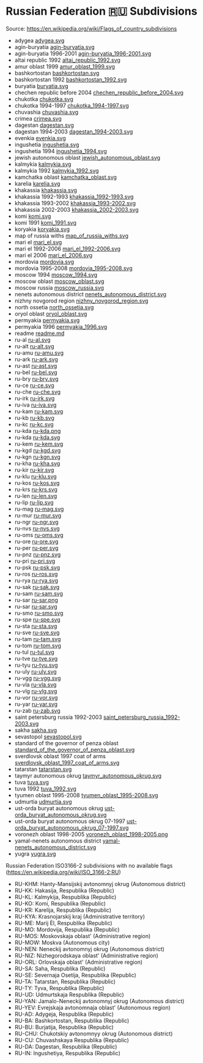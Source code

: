 # Russian Federation 🇷🇺 Subdivisions

Source: https://en.wikipedia.org/wiki/Flags_of_country_subdivisions

* adygea [adygea.svg](https://github.com/amckenna41/iso3166-flag-icons/blob/main/iso3166-2-icons/RU/adygea.svg)
* agin-buryatia [agin-buryatia.svg](https://github.com/amckenna41/iso3166-flag-icons/blob/main/iso3166-2-icons/RU/agin-buryatia.svg)
* agin-buryatia 1996-2001 [agin-buryatia_1996-2001.svg](https://github.com/amckenna41/iso3166-flag-icons/blob/main/iso3166-2-icons/RU/agin-buryatia_1996-2001.svg)
* altai republic 1992 [altai_republic_1992.svg](https://github.com/amckenna41/iso3166-flag-icons/blob/main/iso3166-2-icons/RU/altai_republic_1992.svg)
* amur oblast 1999 [amur_oblast_1999.svg](https://github.com/amckenna41/iso3166-flag-icons/blob/main/iso3166-2-icons/RU/amur_oblast_1999.svg)
* bashkortostan [bashkortostan.svg](https://github.com/amckenna41/iso3166-flag-icons/blob/main/iso3166-2-icons/RU/bashkortostan.svg)
* bashkortostan 1992 [bashkortostan_1992.svg](https://github.com/amckenna41/iso3166-flag-icons/blob/main/iso3166-2-icons/RU/bashkortostan_1992.svg)
* buryatia [buryatia.svg](https://github.com/amckenna41/iso3166-flag-icons/blob/main/iso3166-2-icons/RU/buryatia.svg)
* chechen republic before 2004 [chechen_republic_before_2004.svg](https://github.com/amckenna41/iso3166-flag-icons/blob/main/iso3166-2-icons/RU/chechen_republic_before_2004.svg)
* chukotka [chukotka.svg](https://github.com/amckenna41/iso3166-flag-icons/blob/main/iso3166-2-icons/RU/chukotka.svg)
* chukotka 1994-1997 [chukotka_1994-1997.svg](https://github.com/amckenna41/iso3166-flag-icons/blob/main/iso3166-2-icons/RU/chukotka_1994-1997.svg)
* chuvashia [chuvashia.svg](https://github.com/amckenna41/iso3166-flag-icons/blob/main/iso3166-2-icons/RU/chuvashia.svg)
* crimea [crimea.svg](https://github.com/amckenna41/iso3166-flag-icons/blob/main/iso3166-2-icons/RU/crimea.svg)
* dagestan [dagestan.svg](https://github.com/amckenna41/iso3166-flag-icons/blob/main/iso3166-2-icons/RU/dagestan.svg)
* dagestan 1994-2003 [dagestan_1994-2003.svg](https://github.com/amckenna41/iso3166-flag-icons/blob/main/iso3166-2-icons/RU/dagestan_1994-2003.svg)
* evenkia [evenkia.svg](https://github.com/amckenna41/iso3166-flag-icons/blob/main/iso3166-2-icons/RU/evenkia.svg)
* ingushetia [ingushetia.svg](https://github.com/amckenna41/iso3166-flag-icons/blob/main/iso3166-2-icons/RU/ingushetia.svg)
* ingushetia 1994 [ingushetia_1994.svg](https://github.com/amckenna41/iso3166-flag-icons/blob/main/iso3166-2-icons/RU/ingushetia_1994.svg)
* jewish autonomous oblast [jewish_autonomous_oblast.svg](https://github.com/amckenna41/iso3166-flag-icons/blob/main/iso3166-2-icons/RU/jewish_autonomous_oblast.svg)
* kalmykia [kalmykia.svg](https://github.com/amckenna41/iso3166-flag-icons/blob/main/iso3166-2-icons/RU/kalmykia.svg)
* kalmykia 1992 [kalmykia_1992.svg](https://github.com/amckenna41/iso3166-flag-icons/blob/main/iso3166-2-icons/RU/kalmykia_1992.svg)
* kamchatka oblast [kamchatka_oblast.svg](https://github.com/amckenna41/iso3166-flag-icons/blob/main/iso3166-2-icons/RU/kamchatka_oblast.svg)
* karelia [karelia.svg](https://github.com/amckenna41/iso3166-flag-icons/blob/main/iso3166-2-icons/RU/karelia.svg)
* khakassia [khakassia.svg](https://github.com/amckenna41/iso3166-flag-icons/blob/main/iso3166-2-icons/RU/khakassia.svg)
* khakassia 1992-1993 [khakassia_1992-1993.svg](https://github.com/amckenna41/iso3166-flag-icons/blob/main/iso3166-2-icons/RU/khakassia_1992-1993.svg)
* khakassia 1993-2002 [khakassia_1993-2002.svg](https://github.com/amckenna41/iso3166-flag-icons/blob/main/iso3166-2-icons/RU/khakassia_1993-2002.svg)
* khakassia 2002-2003 [khakassia_2002-2003.svg](https://github.com/amckenna41/iso3166-flag-icons/blob/main/iso3166-2-icons/RU/khakassia_2002-2003.svg)
* komi [komi.svg](https://github.com/amckenna41/iso3166-flag-icons/blob/main/iso3166-2-icons/RU/komi.svg)
* komi 1991 [komi_1991.svg](https://github.com/amckenna41/iso3166-flag-icons/blob/main/iso3166-2-icons/RU/komi_1991.svg)
* koryakia [koryakia.svg](https://github.com/amckenna41/iso3166-flag-icons/blob/main/iso3166-2-icons/RU/koryakia.svg)
* map of russia withs [map_of_russia_withs.svg](https://github.com/amckenna41/iso3166-flag-icons/blob/main/iso3166-2-icons/RU/map_of_russia_withs.svg)
* mari el [mari_el.svg](https://github.com/amckenna41/iso3166-flag-icons/blob/main/iso3166-2-icons/RU/mari_el.svg)
* mari el 1992-2006 [mari_el_1992-2006.svg](https://github.com/amckenna41/iso3166-flag-icons/blob/main/iso3166-2-icons/RU/mari_el_1992-2006.svg)
* mari el 2006 [mari_el_2006.svg](https://github.com/amckenna41/iso3166-flag-icons/blob/main/iso3166-2-icons/RU/mari_el_2006.svg)
* mordovia [mordovia.svg](https://github.com/amckenna41/iso3166-flag-icons/blob/main/iso3166-2-icons/RU/mordovia.svg)
* mordovia 1995-2008 [mordovia_1995-2008.svg](https://github.com/amckenna41/iso3166-flag-icons/blob/main/iso3166-2-icons/RU/mordovia_1995-2008.svg)
* moscow 1994 [moscow_1994.svg](https://github.com/amckenna41/iso3166-flag-icons/blob/main/iso3166-2-icons/RU/moscow_1994.svg)
* moscow oblast [moscow_oblast.svg](https://github.com/amckenna41/iso3166-flag-icons/blob/main/iso3166-2-icons/RU/moscow_oblast.svg)
* moscow russia [moscow_russia.svg](https://github.com/amckenna41/iso3166-flag-icons/blob/main/iso3166-2-icons/RU/moscow_russia.svg)
* nenets autonomous district [nenets_autonomous_district.svg](https://github.com/amckenna41/iso3166-flag-icons/blob/main/iso3166-2-icons/RU/nenets_autonomous_district.svg)
* nizhny novgorod region [nizhny_novgorod_region.svg](https://github.com/amckenna41/iso3166-flag-icons/blob/main/iso3166-2-icons/RU/nizhny_novgorod_region.svg)
* north ossetia [north_ossetia.svg](https://github.com/amckenna41/iso3166-flag-icons/blob/main/iso3166-2-icons/RU/north_ossetia.svg)
* oryol oblast [oryol_oblast.svg](https://github.com/amckenna41/iso3166-flag-icons/blob/main/iso3166-2-icons/RU/oryol_oblast.svg)
* permyakia [permyakia.svg](https://github.com/amckenna41/iso3166-flag-icons/blob/main/iso3166-2-icons/RU/permyakia.svg)
* permyakia 1996 [permyakia_1996.svg](https://github.com/amckenna41/iso3166-flag-icons/blob/main/iso3166-2-icons/RU/permyakia_1996.svg)
* readme [readme.md](https://github.com/amckenna41/iso3166-flag-icons/blob/main/iso3166-2-icons/RU/readme.md)
* ru-al [ru-al.svg](https://github.com/amckenna41/iso3166-flag-icons/blob/main/iso3166-2-icons/RU/ru-al.svg)
* ru-alt [ru-alt.svg](https://github.com/amckenna41/iso3166-flag-icons/blob/main/iso3166-2-icons/RU/ru-alt.svg)
* ru-amu [ru-amu.svg](https://github.com/amckenna41/iso3166-flag-icons/blob/main/iso3166-2-icons/RU/ru-amu.svg)
* ru-ark [ru-ark.svg](https://github.com/amckenna41/iso3166-flag-icons/blob/main/iso3166-2-icons/RU/ru-ark.svg)
* ru-ast [ru-ast.svg](https://github.com/amckenna41/iso3166-flag-icons/blob/main/iso3166-2-icons/RU/ru-ast.svg)
* ru-bel [ru-bel.svg](https://github.com/amckenna41/iso3166-flag-icons/blob/main/iso3166-2-icons/RU/ru-bel.svg)
* ru-bry [ru-bry.svg](https://github.com/amckenna41/iso3166-flag-icons/blob/main/iso3166-2-icons/RU/ru-bry.svg)
* ru-ce [ru-ce.svg](https://github.com/amckenna41/iso3166-flag-icons/blob/main/iso3166-2-icons/RU/ru-ce.svg)
* ru-che [ru-che.svg](https://github.com/amckenna41/iso3166-flag-icons/blob/main/iso3166-2-icons/RU/ru-che.svg)
* ru-irk [ru-irk.svg](https://github.com/amckenna41/iso3166-flag-icons/blob/main/iso3166-2-icons/RU/ru-irk.svg)
* ru-iva [ru-iva.svg](https://github.com/amckenna41/iso3166-flag-icons/blob/main/iso3166-2-icons/RU/ru-iva.svg)
* ru-kam [ru-kam.svg](https://github.com/amckenna41/iso3166-flag-icons/blob/main/iso3166-2-icons/RU/ru-kam.svg)
* ru-kb [ru-kb.svg](https://github.com/amckenna41/iso3166-flag-icons/blob/main/iso3166-2-icons/RU/ru-kb.svg)
* ru-kc [ru-kc.svg](https://github.com/amckenna41/iso3166-flag-icons/blob/main/iso3166-2-icons/RU/ru-kc.svg)
* ru-kda [ru-kda.png](https://github.com/amckenna41/iso3166-flag-icons/blob/main/iso3166-2-icons/RU/ru-kda.png)
* ru-kda [ru-kda.svg](https://github.com/amckenna41/iso3166-flag-icons/blob/main/iso3166-2-icons/RU/ru-kda.svg)
* ru-kem [ru-kem.svg](https://github.com/amckenna41/iso3166-flag-icons/blob/main/iso3166-2-icons/RU/ru-kem.svg)
* ru-kgd [ru-kgd.svg](https://github.com/amckenna41/iso3166-flag-icons/blob/main/iso3166-2-icons/RU/ru-kgd.svg)
* ru-kgn [ru-kgn.svg](https://github.com/amckenna41/iso3166-flag-icons/blob/main/iso3166-2-icons/RU/ru-kgn.svg)
* ru-kha [ru-kha.svg](https://github.com/amckenna41/iso3166-flag-icons/blob/main/iso3166-2-icons/RU/ru-kha.svg)
* ru-kir [ru-kir.svg](https://github.com/amckenna41/iso3166-flag-icons/blob/main/iso3166-2-icons/RU/ru-kir.svg)
* ru-klu [ru-klu.svg](https://github.com/amckenna41/iso3166-flag-icons/blob/main/iso3166-2-icons/RU/ru-klu.svg)
* ru-kos [ru-kos.svg](https://github.com/amckenna41/iso3166-flag-icons/blob/main/iso3166-2-icons/RU/ru-kos.svg)
* ru-krs [ru-krs.svg](https://github.com/amckenna41/iso3166-flag-icons/blob/main/iso3166-2-icons/RU/ru-krs.svg)
* ru-len [ru-len.svg](https://github.com/amckenna41/iso3166-flag-icons/blob/main/iso3166-2-icons/RU/ru-len.svg)
* ru-lip [ru-lip.svg](https://github.com/amckenna41/iso3166-flag-icons/blob/main/iso3166-2-icons/RU/ru-lip.svg)
* ru-mag [ru-mag.svg](https://github.com/amckenna41/iso3166-flag-icons/blob/main/iso3166-2-icons/RU/ru-mag.svg)
* ru-mur [ru-mur.svg](https://github.com/amckenna41/iso3166-flag-icons/blob/main/iso3166-2-icons/RU/ru-mur.svg)
* ru-ngr [ru-ngr.svg](https://github.com/amckenna41/iso3166-flag-icons/blob/main/iso3166-2-icons/RU/ru-ngr.svg)
* ru-nvs [ru-nvs.svg](https://github.com/amckenna41/iso3166-flag-icons/blob/main/iso3166-2-icons/RU/ru-nvs.svg)
* ru-oms [ru-oms.svg](https://github.com/amckenna41/iso3166-flag-icons/blob/main/iso3166-2-icons/RU/ru-oms.svg)
* ru-ore [ru-ore.svg](https://github.com/amckenna41/iso3166-flag-icons/blob/main/iso3166-2-icons/RU/ru-ore.svg)
* ru-per [ru-per.svg](https://github.com/amckenna41/iso3166-flag-icons/blob/main/iso3166-2-icons/RU/ru-per.svg)
* ru-pnz [ru-pnz.svg](https://github.com/amckenna41/iso3166-flag-icons/blob/main/iso3166-2-icons/RU/ru-pnz.svg)
* ru-pri [ru-pri.svg](https://github.com/amckenna41/iso3166-flag-icons/blob/main/iso3166-2-icons/RU/ru-pri.svg)
* ru-psk [ru-psk.svg](https://github.com/amckenna41/iso3166-flag-icons/blob/main/iso3166-2-icons/RU/ru-psk.svg)
* ru-ros [ru-ros.svg](https://github.com/amckenna41/iso3166-flag-icons/blob/main/iso3166-2-icons/RU/ru-ros.svg)
* ru-rya [ru-rya.svg](https://github.com/amckenna41/iso3166-flag-icons/blob/main/iso3166-2-icons/RU/ru-rya.svg)
* ru-sak [ru-sak.svg](https://github.com/amckenna41/iso3166-flag-icons/blob/main/iso3166-2-icons/RU/ru-sak.svg)
* ru-sam [ru-sam.svg](https://github.com/amckenna41/iso3166-flag-icons/blob/main/iso3166-2-icons/RU/ru-sam.svg)
* ru-sar [ru-sar.png](https://github.com/amckenna41/iso3166-flag-icons/blob/main/iso3166-2-icons/RU/ru-sar.png)
* ru-sar [ru-sar.svg](https://github.com/amckenna41/iso3166-flag-icons/blob/main/iso3166-2-icons/RU/ru-sar.svg)
* ru-smo [ru-smo.svg](https://github.com/amckenna41/iso3166-flag-icons/blob/main/iso3166-2-icons/RU/ru-smo.svg)
* ru-spe [ru-spe.svg](https://github.com/amckenna41/iso3166-flag-icons/blob/main/iso3166-2-icons/RU/ru-spe.svg)
* ru-sta [ru-sta.svg](https://github.com/amckenna41/iso3166-flag-icons/blob/main/iso3166-2-icons/RU/ru-sta.svg)
* ru-sve [ru-sve.svg](https://github.com/amckenna41/iso3166-flag-icons/blob/main/iso3166-2-icons/RU/ru-sve.svg)
* ru-tam [ru-tam.svg](https://github.com/amckenna41/iso3166-flag-icons/blob/main/iso3166-2-icons/RU/ru-tam.svg)
* ru-tom [ru-tom.svg](https://github.com/amckenna41/iso3166-flag-icons/blob/main/iso3166-2-icons/RU/ru-tom.svg)
* ru-tul [ru-tul.svg](https://github.com/amckenna41/iso3166-flag-icons/blob/main/iso3166-2-icons/RU/ru-tul.svg)
* ru-tve [ru-tve.svg](https://github.com/amckenna41/iso3166-flag-icons/blob/main/iso3166-2-icons/RU/ru-tve.svg)
* ru-tyu [ru-tyu.svg](https://github.com/amckenna41/iso3166-flag-icons/blob/main/iso3166-2-icons/RU/ru-tyu.svg)
* ru-uly [ru-uly.svg](https://github.com/amckenna41/iso3166-flag-icons/blob/main/iso3166-2-icons/RU/ru-uly.svg)
* ru-vgg [ru-vgg.svg](https://github.com/amckenna41/iso3166-flag-icons/blob/main/iso3166-2-icons/RU/ru-vgg.svg)
* ru-vla [ru-vla.svg](https://github.com/amckenna41/iso3166-flag-icons/blob/main/iso3166-2-icons/RU/ru-vla.svg)
* ru-vlg [ru-vlg.svg](https://github.com/amckenna41/iso3166-flag-icons/blob/main/iso3166-2-icons/RU/ru-vlg.svg)
* ru-vor [ru-vor.svg](https://github.com/amckenna41/iso3166-flag-icons/blob/main/iso3166-2-icons/RU/ru-vor.svg)
* ru-yar [ru-yar.svg](https://github.com/amckenna41/iso3166-flag-icons/blob/main/iso3166-2-icons/RU/ru-yar.svg)
* ru-zab [ru-zab.svg](https://github.com/amckenna41/iso3166-flag-icons/blob/main/iso3166-2-icons/RU/ru-zab.svg)
* saint petersburg russia 1992-2003 [saint_petersburg_russia_1992-2003.svg](https://github.com/amckenna41/iso3166-flag-icons/blob/main/iso3166-2-icons/RU/saint_petersburg_russia_1992-2003.svg)
* sakha [sakha.svg](https://github.com/amckenna41/iso3166-flag-icons/blob/main/iso3166-2-icons/RU/sakha.svg)
* sevastopol [sevastopol.svg](https://github.com/amckenna41/iso3166-flag-icons/blob/main/iso3166-2-icons/RU/sevastopol.svg)
* standard of the governor of penza oblast [standard_of_the_governor_of_penza_oblast.svg](https://github.com/amckenna41/iso3166-flag-icons/blob/main/iso3166-2-icons/RU/standard_of_the_governor_of_penza_oblast.svg)
* sverdlovsk oblast 1997 coat of arms [sverdlovsk_oblast_1997_coat_of_arms.svg](https://github.com/amckenna41/iso3166-flag-icons/blob/main/iso3166-2-icons/RU/sverdlovsk_oblast_1997_coat_of_arms.svg)
* tatarstan [tatarstan.svg](https://github.com/amckenna41/iso3166-flag-icons/blob/main/iso3166-2-icons/RU/tatarstan.svg)
* taymyr autonomous okrug [taymyr_autonomous_okrug.svg](https://github.com/amckenna41/iso3166-flag-icons/blob/main/iso3166-2-icons/RU/taymyr_autonomous_okrug.svg)
* tuva [tuva.svg](https://github.com/amckenna41/iso3166-flag-icons/blob/main/iso3166-2-icons/RU/tuva.svg)
* tuva 1992 [tuva_1992.svg](https://github.com/amckenna41/iso3166-flag-icons/blob/main/iso3166-2-icons/RU/tuva_1992.svg)
* tyumen oblast 1995-2008 [tyumen_oblast_1995-2008.svg](https://github.com/amckenna41/iso3166-flag-icons/blob/main/iso3166-2-icons/RU/tyumen_oblast_1995-2008.svg)
* udmurtia [udmurtia.svg](https://github.com/amckenna41/iso3166-flag-icons/blob/main/iso3166-2-icons/RU/udmurtia.svg)
* ust-orda buryat autonomous okrug [ust-orda_buryat_autonomous_okrug.svg](https://github.com/amckenna41/iso3166-flag-icons/blob/main/iso3166-2-icons/RU/ust-orda_buryat_autonomous_okrug.svg)
* ust-orda buryat autonomous okrug 07-1997 [ust-orda_buryat_autonomous_okrug_07-1997.svg](https://github.com/amckenna41/iso3166-flag-icons/blob/main/iso3166-2-icons/RU/ust-orda_buryat_autonomous_okrug_07-1997.svg)
* voronezh oblast 1998-2005 [voronezh_oblast_1998-2005.png](https://github.com/amckenna41/iso3166-flag-icons/blob/main/iso3166-2-icons/RU/voronezh_oblast_1998-2005.png)
* yamal-nenets autonomous district [yamal-nenets_autonomous_district.svg](https://github.com/amckenna41/iso3166-flag-icons/blob/main/iso3166-2-icons/RU/yamal-nenets_autonomous_district.svg)
* yugra [yugra.svg](https://github.com/amckenna41/iso3166-flag-icons/blob/main/iso3166-2-icons/RU/yugra.svg)

Russian Federation ISO3166-2 subdivisions with no available flags (https://en.wikipedia.org/wiki/ISO_3166-2:RU)

* RU-KHM: Hanty-Mansijskij avtonomnyj okrug (Autonomous district)
* RU-KK: Hakasija, Respublika (Republic)
* RU-KL: Kalmykija, Respublika (Republic)
* RU-KO: Komi, Respublika (Republic)
* RU-KR: Karelija, Respublika (Republic)
* RU-KYA: Krasnojarskij kraj (Administrative territory)
* RU-ME: Marij Èl, Respublika (Republic)
* RU-MO: Mordovija, Respublika (Republic)
* RU-MOS: Moskovskaja oblast' (Administrative region)
* RU-MOW: Moskva (Autonomous city)
* RU-NEN: Neneckij avtonomnyj okrug (Autonomous district)
* RU-NIZ: Nizhegorodskaya oblast' (Administrative region)
* RU-ORL: Orlovskaja oblast' (Administrative region)
* RU-SA: Saha, Respublika (Republic)
* RU-SE: Severnaja Osetija, Respublika (Republic)
* RU-TA: Tatarstan, Respublika (Republic)
* RU-TY: Tyva, Respublika (Republic)
* RU-UD: Udmurtskaja Respublika (Republic)
* RU-YAN: Jamalo-Neneckij avtonomnyj okrug (Autonomous district)
* RU-YEV: Evrejskaja avtonomnaja oblast' (Autonomous region)
* RU-AD: Adygeja, Respublika (Republic)
* RU-BA: Bashkortostan, Respublika (Republic)
* RU-BU: Burjatija, Respublika (Republic)
* RU-CHU: Chukotskiy avtonomnyy okrug (Autonomous district)
* RU-CU: Chuvashskaya Respublika (Republic)
* RU-DA: Dagestan, Respublika (Republic)
* RU-IN: Ingushetiya, Respublika (Republic)